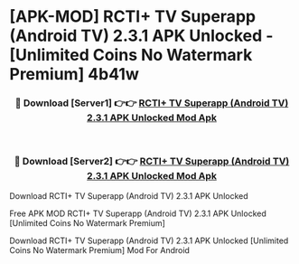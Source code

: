 # [APK-MOD] RCTI+ TV Superapp (Android TV) 2.3.1 APK Unlocked - [Unlimited Coins No Watermark Premium] 4b41w



<div align="center">
<h3>🔴 Download [Server1] 👉👉 <a href="https://momento.my/?title=RCTI+_TV_Superapp_(Android_TV)_2.3.1_APK_Unlocked">RCTI+ TV Superapp (Android TV) 2.3.1 APK Unlocked Mod Apk</a></h3><br>

<h3>🔴 Download [Server2] 👉👉 <a href="https://momento.my/?title=RCTI+_TV_Superapp_(Android_TV)_2.3.1_APK_Unlocked">RCTI+ TV Superapp (Android TV) 2.3.1 APK Unlocked Mod Apk</a></h3>
</div>



Download RCTI+ TV Superapp (Android TV) 2.3.1 APK Unlocked 

Free APK MOD RCTI+ TV Superapp (Android TV) 2.3.1 APK Unlocked [Unlimited Coins No Watermark Premium]

Download RCTI+ TV Superapp (Android TV) 2.3.1 APK Unlocked [Unlimited Coins No Watermark Premium] Mod For Android
